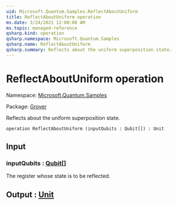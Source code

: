 ```yaml
---
uid: Microsoft.Quantum.Samples.ReflectAboutUniform
title: ReflectAboutUniform operation
ms.date: 3/24/2021 12:00:00 AM
ms.topic: managed-reference
qsharp.kind: operation
qsharp.namespace: Microsoft.Quantum.Samples
qsharp.name: ReflectAboutUniform
qsharp.summary: Reflects about the uniform superposition state.
---
```


# ReflectAboutUniform operation

Namespace: [Microsoft.Quantum.Samples](xref:Microsoft.Quantum.Samples)

Package: [Grover](https://nuget.org/packages/Grover)


Reflects about the uniform superposition state.

```qsharp
operation ReflectAboutUniform (inputQubits : Qubit[]) : Unit
```


## Input

### inputQubits : [Qubit](xref:microsoft.quantum.lang-ref.qubit)[]

The register whose state is to be reflected.



## Output : [Unit](xref:microsoft.quantum.lang-ref.unit)

